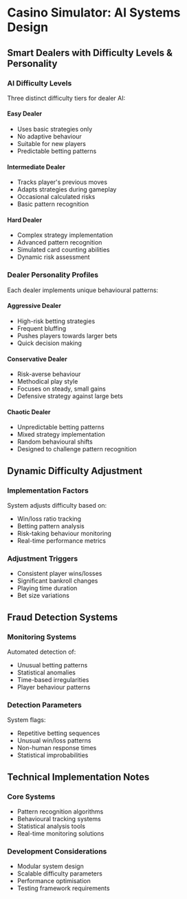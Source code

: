 # Casino Simulator: AI Systems Design

## Smart Dealers with Difficulty Levels & Personality

### AI Difficulty Levels

Three distinct difficulty tiers for dealer AI:

#### Easy Dealer

- Uses basic strategies only
- No adaptive behaviour
- Suitable for new players
- Predictable betting patterns

#### Intermediate Dealer

- Tracks player's previous moves
- Adapts strategies during gameplay
- Occasional calculated risks
- Basic pattern recognition

#### Hard Dealer

- Complex strategy implementation
- Advanced pattern recognition
- Simulated card counting abilities
- Dynamic risk assessment

### Dealer Personality Profiles

Each dealer implements unique behavioural patterns:

#### Aggressive Dealer

- High-risk betting strategies
- Frequent bluffing
- Pushes players towards larger bets
- Quick decision making

#### Conservative Dealer

- Risk-averse behaviour
- Methodical play style
- Focuses on steady, small gains
- Defensive strategy against large bets

#### Chaotic Dealer

- Unpredictable betting patterns
- Mixed strategy implementation
- Random behavioural shifts
- Designed to challenge pattern recognition

## Dynamic Difficulty Adjustment

### Implementation Factors

System adjusts difficulty based on:

- Win/loss ratio tracking
- Betting pattern analysis
- Risk-taking behaviour monitoring
- Real-time performance metrics

### Adjustment Triggers

- Consistent player wins/losses
- Significant bankroll changes
- Playing time duration
- Bet size variations

## Fraud Detection Systems

### Monitoring Systems

Automated detection of:

- Unusual betting patterns
- Statistical anomalies
- Time-based irregularities
- Player behaviour patterns

### Detection Parameters

System flags:

- Repetitive betting sequences
- Unusual win/loss patterns
- Non-human response times
- Statistical improbabilities

## Technical Implementation Notes

### Core Systems

- Pattern recognition algorithms
- Behavioural tracking systems
- Statistical analysis tools
- Real-time monitoring solutions

### Development Considerations

- Modular system design
- Scalable difficulty parameters
- Performance optimisation
- Testing framework requirements
